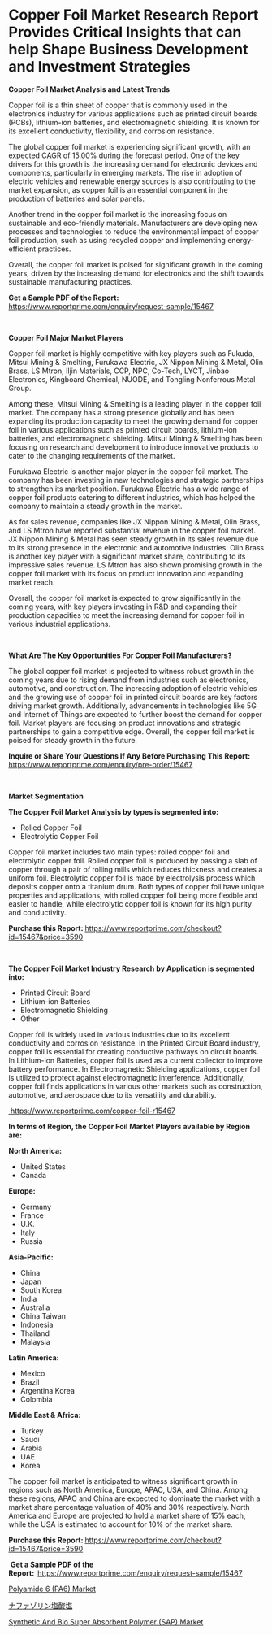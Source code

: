 <p><h1>Copper Foil Market Research Report Provides Critical Insights that can help Shape Business Development and Investment Strategies</h1></p><p><strong>Copper Foil Market Analysis and Latest Trends</strong></p>
<p><p>Copper foil is a thin sheet of copper that is commonly used in the electronics industry for various applications such as printed circuit boards (PCBs), lithium-ion batteries, and electromagnetic shielding. It is known for its excellent conductivity, flexibility, and corrosion resistance.</p><p>The global copper foil market is experiencing significant growth, with an expected CAGR of 15.00% during the forecast period. One of the key drivers for this growth is the increasing demand for electronic devices and components, particularly in emerging markets. The rise in adoption of electric vehicles and renewable energy sources is also contributing to the market expansion, as copper foil is an essential component in the production of batteries and solar panels.</p><p>Another trend in the copper foil market is the increasing focus on sustainable and eco-friendly materials. Manufacturers are developing new processes and technologies to reduce the environmental impact of copper foil production, such as using recycled copper and implementing energy-efficient practices.</p><p>Overall, the copper foil market is poised for significant growth in the coming years, driven by the increasing demand for electronics and the shift towards sustainable manufacturing practices.</p></p>
<p><strong>Get a Sample PDF of the Report:&nbsp;</strong> <a href="https://www.reportprime.com/enquiry/request-sample/15467">https://www.reportprime.com/enquiry/request-sample/15467</a></p>
<p>&nbsp;</p>
<p><strong>Copper Foil Major Market Players</strong></p>
<p><p>Copper foil market is highly competitive with key players such as Fukuda, Mitsui Mining & Smelting, Furukawa Electric, JX Nippon Mining & Metal, Olin Brass, LS Mtron, Iljin Materials, CCP, NPC, Co-Tech, LYCT, Jinbao Electronics, Kingboard Chemical, NUODE, and Tongling Nonferrous Metal Group.</p><p>Among these, Mitsui Mining & Smelting is a leading player in the copper foil market. The company has a strong presence globally and has been expanding its production capacity to meet the growing demand for copper foil in various applications such as printed circuit boards, lithium-ion batteries, and electromagnetic shielding. Mitsui Mining & Smelting has been focusing on research and development to introduce innovative products to cater to the changing requirements of the market.</p><p>Furukawa Electric is another major player in the copper foil market. The company has been investing in new technologies and strategic partnerships to strengthen its market position. Furukawa Electric has a wide range of copper foil products catering to different industries, which has helped the company to maintain a steady growth in the market.</p><p>As for sales revenue, companies like JX Nippon Mining & Metal, Olin Brass, and LS Mtron have reported substantial revenue in the copper foil market. JX Nippon Mining & Metal has seen steady growth in its sales revenue due to its strong presence in the electronic and automotive industries. Olin Brass is another key player with a significant market share, contributing to its impressive sales revenue. LS Mtron has also shown promising growth in the copper foil market with its focus on product innovation and expanding market reach.</p><p>Overall, the copper foil market is expected to grow significantly in the coming years, with key players investing in R&D and expanding their production capacities to meet the increasing demand for copper foil in various industrial applications.</p></p>
<p>&nbsp;</p>
<p><strong>What Are The Key Opportunities For Copper Foil Manufacturers?</strong></p>
<p><p>The global copper foil market is projected to witness robust growth in the coming years due to rising demand from industries such as electronics, automotive, and construction. The increasing adoption of electric vehicles and the growing use of copper foil in printed circuit boards are key factors driving market growth. Additionally, advancements in technologies like 5G and Internet of Things are expected to further boost the demand for copper foil. Market players are focusing on product innovations and strategic partnerships to gain a competitive edge. Overall, the copper foil market is poised for steady growth in the future.</p></p>
<p><strong>Inquire or Share Your Questions If Any Before Purchasing This Report:</strong> <a href="https://www.reportprime.com/enquiry/pre-order/15467">https://www.reportprime.com/enquiry/pre-order/15467</a></p>
<p>&nbsp;</p>
<p><strong>Market Segmentation</strong></p>
<p><strong>The Copper Foil Market Analysis by types is segmented into:</strong></p>
<p><ul><li>Rolled Copper Foil</li><li>Electrolytic Copper Foil</li></ul></p>
<p><p>Copper foil market includes two main types: rolled copper foil and electrolytic copper foil. Rolled copper foil is produced by passing a slab of copper through a pair of rolling mills which reduces thickness and creates a uniform foil. Electrolytic copper foil is made by electrolysis process which deposits copper onto a titanium drum. Both types of copper foil have unique properties and applications, with rolled copper foil being more flexible and easier to handle, while electrolytic copper foil is known for its high purity and conductivity.</p></p>
<p><strong>Purchase this Report:&nbsp;</strong><a href="https://www.reportprime.com/checkout?id=15467&price=3590">https://www.reportprime.com/checkout?id=15467&price=3590</a></p>
<p>&nbsp;</p>
<p><strong>The Copper Foil Market Industry Research by Application is segmented into:</strong></p>
<p><ul><li>Printed Circuit Board</li><li>Lithium-ion Batteries</li><li>Electromagnetic Shielding</li><li>Other</li></ul></p>
<p><p>Copper foil is widely used in various industries due to its excellent conductivity and corrosion resistance. In the Printed Circuit Board industry, copper foil is essential for creating conductive pathways on circuit boards. In Lithium-ion Batteries, copper foil is used as a current collector to improve battery performance. In Electromagnetic Shielding applications, copper foil is utilized to protect against electromagnetic interference. Additionally, copper foil finds applications in various other markets such as construction, automotive, and aerospace due to its versatility and durability.</p></p>
<p><a href="https://www.reportprime.com/copper-foil-r15467">&nbsp;https://www.reportprime.com/copper-foil-r15467</a></p>
<p><strong>In terms of Region, the Copper Foil Market Players available by Region are:</strong></p>
<p>
    <p> <strong> North America: </strong>
        <ul>
            <li>United States</li>
            <li>Canada</li>
        </ul>
        </p> 
    <p> <strong> Europe: </strong>
        <ul>
            <li>Germany</li>
            <li>France</li>
            <li>U.K.</li>
            <li>Italy</li>
            <li>Russia</li>
        </ul>
        </p> 
    <p> <strong> Asia-Pacific: </strong>
        <ul>
            <li>China</li>
            <li>Japan</li>
            <li>South Korea</li>
            <li>India</li>
            <li>Australia</li>
            <li>China Taiwan</li>
            <li>Indonesia</li>
            <li>Thailand</li>
            <li>Malaysia</li>
        </ul>
        </p> 
    <p> <strong> Latin America: </strong>
        <ul>
            <li>Mexico</li>
            <li>Brazil</li>
            <li>Argentina Korea</li>
            <li>Colombia</li>
        </ul>
        </p> 
    <p> <strong> Middle East & Africa: </strong>
        <ul>
            <li>Turkey</li>
            <li>Saudi</li>
            <li>Arabia</li>
            <li>UAE</li>
            <li>Korea</li>
        </ul>
    </p>
    </p>
<p><p>The copper foil market is anticipated to witness significant growth in regions such as North America, Europe, APAC, USA, and China. Among these regions, APAC and China are expected to dominate the market with a market share percentage valuation of 40% and 30% respectively. North America and Europe are projected to hold a market share of 15% each, while the USA is estimated to account for 10% of the market share.</p></p>
<p><strong>Purchase this Report: </strong><a href="https://www.reportprime.com/checkout?id=15467&price=3590">https://www.reportprime.com/checkout?id=15467&price=3590</a></p>
<p>&nbsp;<strong>Get a Sample PDF of the Report:&nbsp;&nbsp;</strong><a href="https://www.reportprime.com/enquiry/request-sample/15467">https://www.reportprime.com/enquiry/request-sample/15467</a></p>
<p><strong></strong></p>
<p><p><a href="https://www.linkedin.com/pulse/global-polyamide-6-pa6-market-types-applications-major-lm9te?trackingId=KhbNB36%2F7k5hH1wUFCSAKQ%3D%3D">Polyamide 6 (PA6) Market</a></p><p><a href="https://medium.com/@kelscdowell78456/%E3%83%8A%E3%83%95%E3%82%A1%E3%82%BE%E3%83%AA%E3%83%B3%E5%A1%A9%E9%85%B8%E5%A1%A9%E5%B8%82%E5%A0%B4%E8%A6%8F%E6%A8%A1-cagr-%E3%83%88%E3%83%AC%E3%83%B3%E3%83%892024%E5%B9%B4-2030%E5%B9%B4-f93a1610ad2b">ナファゾリン塩酸塩</a></p><p><a href="https://www.linkedin.com/pulse/synthetic-bio-super-absorbent-polymer-sap-market-analysis-vljqe?trackingId=oES0JyutjEchX1KUcdtTdQ%3D%3D">Synthetic And Bio Super Absorbent Polymer (SAP) Market</a></p></p>